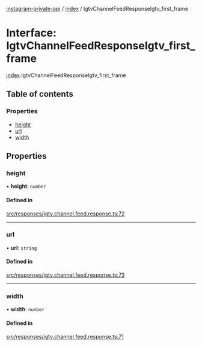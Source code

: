 [instagram-private-api](../../README.md) / [index](../../modules/index.md) / IgtvChannelFeedResponseIgtv_first_frame

# Interface: IgtvChannelFeedResponseIgtv\_first\_frame

[index](../../modules/index.md).IgtvChannelFeedResponseIgtv_first_frame

## Table of contents

### Properties

- [height](IgtvChannelFeedResponseIgtv_first_frame.md#height)
- [url](IgtvChannelFeedResponseIgtv_first_frame.md#url)
- [width](IgtvChannelFeedResponseIgtv_first_frame.md#width)

## Properties

### height

• **height**: `number`

#### Defined in

[src/responses/igtv.channel.feed.response.ts:72](https://github.com/Nerixyz/instagram-private-api/blob/0e0721c/src/responses/igtv.channel.feed.response.ts#L72)

___

### url

• **url**: `string`

#### Defined in

[src/responses/igtv.channel.feed.response.ts:73](https://github.com/Nerixyz/instagram-private-api/blob/0e0721c/src/responses/igtv.channel.feed.response.ts#L73)

___

### width

• **width**: `number`

#### Defined in

[src/responses/igtv.channel.feed.response.ts:71](https://github.com/Nerixyz/instagram-private-api/blob/0e0721c/src/responses/igtv.channel.feed.response.ts#L71)
